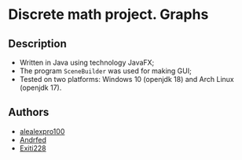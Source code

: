 # Discrete math project. Graphs

## Description

* Written in Java using technology JavaFX;
* The program `SceneBuilder` was used for making GUI;
* Tested on two platforms: Windows 10 (openjdk 18) and Arch Linux (openjdk 17).

## Authors

* [alealexpro100](https://github.com/alealexpro100)
* [Andrfed](https://github.com/Andrfed)
* [Exiti228](https://github.com/Exiti228)
